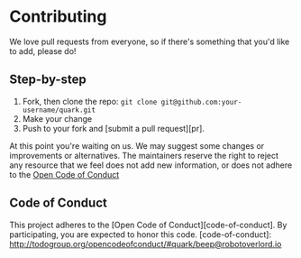 # Contributing

We love pull requests from everyone, so if there's something that you'd like to add, please do!

## Step-by-step

1. Fork, then clone the repo: `git clone git@github.com:your-username/quark.git`
2. Make your change
3. Push to your fork and [submit a pull request][pr].

At this point you're waiting on us. We may suggest some changes or improvements or alternatives. The maintainers reserve the right to reject any resource that we feel does not add new information, or does not adhere to the [Open Code of Conduct](http://todogroup.org/opencodeofconduct/#quark/beep@robotoverlord.io)

## Code of Conduct
This project adheres to the [Open Code of Conduct][code-of-conduct]. By participating, you are expected to honor this code.
[code-of-conduct]: http://todogroup.org/opencodeofconduct/#quark/beep@robotoverlord.io
